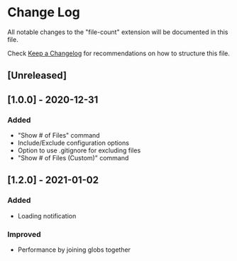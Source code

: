 # Change Log

All notable changes to the "file-count" extension will be documented in this file.

Check [Keep a Changelog](http://keepachangelog.com/) for recommendations on how to structure this file.

## [Unreleased]

## [1.0.0] - 2020-12-31
### Added
- "Show # of Files" command
- Include/Exclude configuration options
- Option to use .gitignore for excluding files
- "Show # of Files (Custom)" command

## [1.2.0] - 2021-01-02
### Added
- Loading notification

### Improved
- Performance by joining globs together
